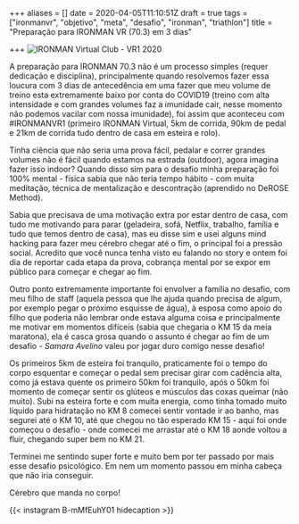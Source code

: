 +++
aliases = []
date = 2020-04-05T11:10:51Z
draft = true
tags = ["ironmanvr", "objetivo", "meta", "desafio", "ironman", "triathlon"]
title = "Preparação para IRONMAN VR (70.3) em 3 dias"

+++
![IRONMAN Virtual Club - VR1 2020](/blog/ironmanvc-2020-04-05.png "IRONMAN Virtual Club - VR1 2020")

A preparação para IRONMAN 70.3 não é um processo simples (requer dedicação e disciplina), principalmente quando resolvemos fazer essa loucura com 3 dias de antecedência em uma fazer que meu volume de treino esta extremamente baixo por conta do COVID19 (treino com alta intensidade e com grandes volumes faz a imunidade cair, nesse momento não podemos vacilar com nossa imunidade), foi assim que aconteceu com #IRONMANVR1 (primeiro IRONMAN Virtual, 5km de corrida, 90km de pedal e 21km de corrida tudo dentro de casa em esteira e rolo).

Tinha ciência que não seria uma prova fácil, pedalar e correr grandes volumes não é fácil quando estamos na estrada (outdoor), agora imagina fazer isso indoor? Quando disso sim para o desafio minha preparação foi 100% mental - física sabia que não teria tempo hábito - com muita meditação, técnica de mentalização e descontração (aprendido no DeROSE Method).

Sabia que precisava de uma motivação extra por estar dentro de casa, com tudo me motivando para parar (geladeira, sofá, Netflix, trabalho, família e tudo que temos dentro de casa), mas eu disse sim e usei alguns mind hacking para fazer meu cérebro chegar até o fim, o principal foi a pressão social. Acredito que você nunca tenha visto eu falando no story e ontem foi dia de reportar cada etapa da prova, cobrança mental por se expor em público para começar e chegar ao fim.

Outro ponto extremamente importante foi envolver a família no desafio, com meu filho de staff (aquela pessoa que lhe ajuda quando precisa de algum, por exemplo pegar o próximo esquisse de água), à esposa como apoio do filho que poderia não lembrar onde estava alguma coisa e principalmente me motivar em momentos difíceis (sabia que chegaria o KM 15 da meia maratona), ela é casca grosa quando o assunto é chegar ao fim de um desafio - _Samara Avelino_ valeu por jogar duro comigo nesse desafio!

Os primeiros 5km de esteira foi tranquilo, praticamente foi o tempo do corpo esquentar e começar o pedal sem precisar girar com cadência alta, como já estava quente os primeiro 50km foi tranquilo, após o 50km foi momento de começar sentir os glúteos e músculos das coxas queimar (não muito). Subi na esteira forte e com muita energia, como tinha tomado muito líquido para hidratação no KM 8 comecei sentir vontade ir ao banho, mas segurei até o KM 10, até que chegou no tão esperado KM 15 - aqui foi onde começou o desafio - onde comecei me arrastar até o KM 18 aonde voltou a fluir, chegando super bem no KM 21.

Terminei me sentindo super forte e muito bem por ter passado por mais esse desafio psicológico. Em nem um momento passou em minha cabeça que não iria conseguir.

Cérebro que manda no corpo!

{{< instagram B-mMfEuhY01 hidecaption >}}